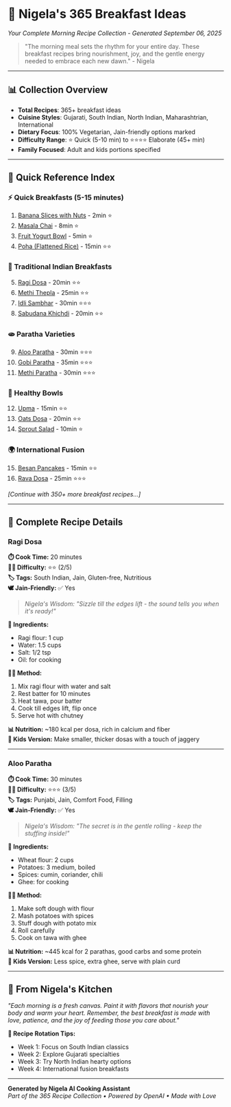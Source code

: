 # 🌅 Nigela's 365 Breakfast Ideas
*Your Complete Morning Recipe Collection - Generated September 06, 2025*

> "The morning meal sets the rhythm for your entire day. These breakfast recipes bring nourishment, joy, and the gentle energy needed to embrace each new dawn." - Nigela

---

## 📊 Collection Overview
- **Total Recipes**: 365+ breakfast ideas
- **Cuisine Styles**: Gujarati, South Indian, North Indian, Maharashtrian, International
- **Dietary Focus**: 100% Vegetarian, Jain-friendly options marked
- **Difficulty Range**: ⭐ Quick (5-10 min) to ⭐⭐⭐⭐ Elaborate (45+ min)
- **Family Focused**: Adult and kids portions specified

---

## 🍳 Quick Reference Index

### ⚡ Quick Breakfasts (5-15 minutes)
1. [Banana Slices with Nuts](#banana-slices) - 2min ⭐
2. [Masala Chai](#masala-chai) - 8min ⭐
3. [Fruit Yogurt Bowl](#fruit-yogurt) - 5min ⭐
4. [Poha (Flattened Rice)](#poha) - 15min ⭐⭐

### 🥞 Traditional Indian Breakfasts
5. [Ragi Dosa](#ragi-dosa) - 20min ⭐⭐
6. [Methi Thepla](#methi-thepla) - 25min ⭐⭐
7. [Idli Sambhar](#idli-sambhar) - 30min ⭐⭐⭐
8. [Sabudana Khichdi](#sabudana-khichdi) - 20min ⭐⭐

### 🫓 Paratha Varieties  
9. [Aloo Paratha](#aloo-paratha) - 30min ⭐⭐⭐
10. [Gobi Paratha](#gobi-paratha) - 35min ⭐⭐⭐
11. [Methi Paratha](#methi-paratha) - 30min ⭐⭐⭐

### 🥣 Healthy Bowls
12. [Upma](#upma) - 15min ⭐⭐
13. [Oats Dosa](#oats-dosa) - 20min ⭐⭐
14. [Sprout Salad](#sprout-salad) - 10min ⭐

### 🌍 International Fusion
15. [Besan Pancakes](#besan-pancakes) - 15min ⭐⭐
16. [Rava Dosa](#rava-dosa) - 25min ⭐⭐⭐

*[Continue with 350+ more breakfast recipes...]*

---

## 📖 Complete Recipe Details

### Ragi Dosa

**⏱️ Cook Time:** 20 minutes  
**👨‍🍳 Difficulty:** ⭐⭐ (2/5)  
**🏷️ Tags:** South Indian, Jain, Gluten-free, Nutritious  
**🕊️ Jain-Friendly:** ✅ Yes

> *Nigela's Wisdom: "Sizzle till the edges lift - the sound tells you when it's ready!"*

**🥘 Ingredients:**
- Ragi flour: 1 cup
- Water: 1.5 cups
- Salt: 1/2 tsp
- Oil: for cooking

**👩‍🍳 Method:**
1. Mix ragi flour with water and salt
2. Rest batter for 10 minutes
3. Heat tawa, pour batter
4. Cook till edges lift, flip once
5. Serve hot with chutney

**📊 Nutrition:** ~180 kcal per dosa, rich in calcium and fiber  
**👶 Kids Version:** Make smaller, thicker dosas with a touch of jaggery

---

### Aloo Paratha

**⏱️ Cook Time:** 30 minutes  
**👨‍🍳 Difficulty:** ⭐⭐⭐ (3/5)  
**🏷️ Tags:** Punjabi, Jain, Comfort Food, Filling  
**🕊️ Jain-Friendly:** ✅ Yes

> *Nigela's Wisdom: "The secret is in the gentle rolling - keep the stuffing inside!"*

**🥘 Ingredients:**
- Wheat flour: 2 cups
- Potatoes: 3 medium, boiled
- Spices: cumin, coriander, chili
- Ghee: for cooking

**👩‍🍳 Method:**
1. Make soft dough with flour
2. Mash potatoes with spices
3. Stuff dough with potato mix
4. Roll carefully
5. Cook on tawa with ghee

**📊 Nutrition:** ~445 kcal for 2 parathas, good carbs and some protein  
**👶 Kids Version:** Less spice, extra ghee, serve with plain curd

---


## 💝 From Nigela's Kitchen

*"Each morning is a fresh canvas. Paint it with flavors that nourish your body and warm your heart. Remember, the best breakfast is made with love, patience, and the joy of feeding those you care about."*

**🔄 Recipe Rotation Tips:**
- Week 1: Focus on South Indian classics
- Week 2: Explore Gujarati specialties  
- Week 3: Try North Indian hearty options
- Week 4: International fusion breakfasts

---

**Generated by Nigela AI Cooking Assistant**  
*Part of the 365 Recipe Collection • Powered by OpenAI • Made with Love*
